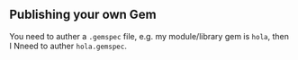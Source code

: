 

## Publishing your own Gem

You need to auther a `.gemspec` file, e.g. my module/library gem is `hola`, then I Nneed to auther `hola.gemspec`.

